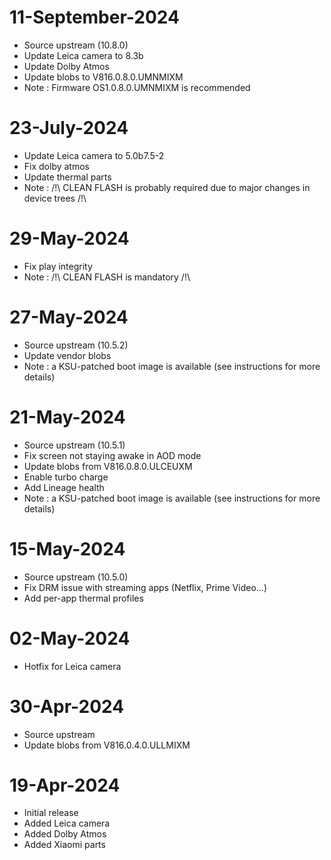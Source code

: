 # 11-September-2024
- Source upstream (10.8.0)
- Update Leica camera to 8.3b
- Update Dolby Atmos
- Update blobs to V816.0.8.0.UMNMIXM
- Note : Firmware OS1.0.8.0.UMNMIXM is recommended

# 23-July-2024
- Update Leica camera to 5.0b7.5-2
- Fix dolby atmos
- Update thermal parts
- Note : /!\ CLEAN FLASH is probably required due to major changes in device trees /!\

# 29-May-2024
- Fix play integrity
- Note : /!\ CLEAN FLASH is mandatory /!\

# 27-May-2024
- Source upstream (10.5.2)
- Update vendor blobs
- Note : a KSU-patched boot image is available (see instructions for more details)

# 21-May-2024
- Source upstream (10.5.1)
- Fix screen not staying awake in AOD mode
- Update blobs from V816.0.8.0.ULCEUXM
- Enable turbo charge
- Add Lineage health
- Note : a KSU-patched boot image is available (see instructions for more details)

# 15-May-2024
- Source upstream (10.5.0)
- Fix DRM issue with streaming apps (Netflix, Prime Video...)
- Add per-app thermal profiles

# 02-May-2024
- Hotfix for Leica camera

# 30-Apr-2024
- Source upstream
- Update blobs from V816.0.4.0.ULLMIXM

# 19-Apr-2024
- Initial release
- Added Leica camera
- Added Dolby Atmos
- Added Xiaomi parts
